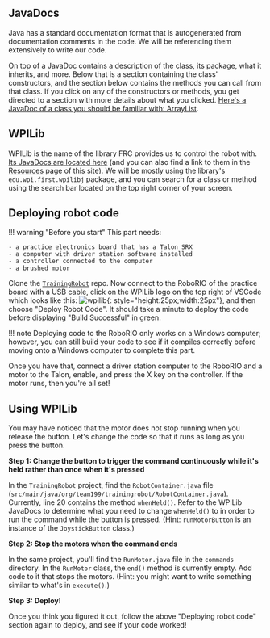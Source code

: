 ## JavaDocs

Java has a standard documentation format that is autogenerated from documentation comments in the code. We will be referencing them extensively to write our code. 

On top of a JavaDoc contains a description of the class, its package, what it inherits, and more. Below that is a section containing the class' constructors, and the section below contains the methods you can call from that class. If you click on any of the constructors or methods, you get directed to a section with more details about what you clicked. [Here's a JavaDoc of a class you should be familiar with: ArrayList](https://docs.oracle.com/javase/8/docs/api/java/util/ArrayList.html).

## WPILib

WPILib is the name of the library FRC provides us to control the robot with. [Its JavaDocs are located here](https://first.wpi.edu/FRC/roborio/release/docs/java/index.html) (and you can also find a link to them in the [Resources](/resources/) page of this site). We will be mostly using the library's `edu.wpi.first.wpilibj` package, and you can search for a class or method using the search bar located on the top right corner of your screen.

## Deploying robot code

!!! warning "Before you start"
    This part needs:

    - a practice electronics board that has a Talon SRX
    - a computer with driver station software installed
    - a controller connected to the computer  
    - a brushed motor

Clone the [`TrainingRobot`](https://github.com/DeepBlueRobotics/TrainingRobot) repo. Now connect to the RoboRIO of the practice board with a USB cable, click on the WPILib logo on the top right of VSCode which looks like this: ![wpilib](https://avatars1.githubusercontent.com/u/19267233?s=400&v=4){: style="height:25px;width:25px"}, and then choose "Deploy Robot Code". It should take a minute to deploy the code before displaying "Build Successful" in green. 

!!! note
    Deploying code to the RoboRIO only works on a Windows computer; however, you can still build your code to see if it compiles correctly before moving onto a Windows computer to complete this part.

Once you have that, connect a driver station computer to the RoboRIO and a motor to the Talon, enable, and press the X key on the controller. If the motor runs, then you're all set!

## Using WPILib

You may have noticed that the motor does not stop running when you release the button. Let's change the code so that it runs as long as you press the button.

**Step 1: Change the button to trigger the command continuously while it's held rather than once when it's pressed**

In the `TrainingRobot` project, find the `RobotContainer.java` file (`src/main/java/org/team199/trainingrobot/RobotContainer.java`). Currently, line 20 contains the method `whenHeld()`. Refer to the WPILib JavaDocs to determine what you need to change `whenHeld()` to in order to run the command while the button is pressed. (Hint: `runMotorButton` is an instance of the `JoystickButton` class.)

**Step 2: Stop the motors when the command ends**

In the same project, you'll find the `RunMotor.java` file in the `commands` directory. In the `RunMotor` class, the `end()` method is currently empty. Add code to it that stops the motors. (Hint: you might want to write something similar to what's in `execute()`.)

**Step 3: Deploy!**

Once you think you figured it out, follow the above "Deploying robot code" section again to deploy, and see if your code worked!
